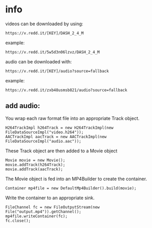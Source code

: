 # info

videos can be downloaded by using:

    https://v.redd.it/[KEY]/DASH_2_4_M

example:

    https://v.redd.it/5w5d3n06lzvz/DASH_2_4_M


audio can be downloaded with:

    https://v.redd.it/[KEY]/audio?source=fallback

example:

    https://v.redd.it/zxb48usmsb821/audio?source=fallback
    
## add audio:


You wrap each raw format file into an appropriate Track object.

    H264TrackImpl h264Track = new H264TrackImpl(new FileDataSourceImpl("video.h264"));
    AACTrackImpl aacTrack = new AACTrackImpl(new FileDataSourceImpl("audio.aac"));

These Track object are then added to a Movie object

    Movie movie = new Movie();
    movie.addTrack(h264Track);
    movie.addTrack(aacTrack);

The Movie object is fed into an MP4Builder to create the container.

    Container mp4file = new DefaultMp4Builder().build(movie);

Write the container to an appropriate sink.

    FileChannel fc = new FileOutputStream(new File("output.mp4")).getChannel();
    mp4file.writeContainer(fc);
    fc.close();